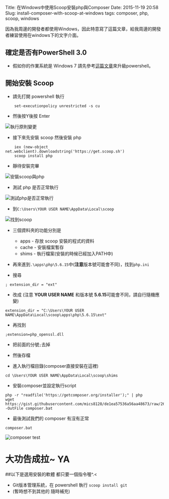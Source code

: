Title: 在Windows中使用Scoop安裝php與Composer
Date: 2015-11-19 20:58
Slug: install-composer-with-scoop-at-windows
tags: composer, php, scoop, windows

因為我周邊的開發者都使用Windows，因此特意寫了這篇文章，給我周邊的開發者練習使用在windows下的文字介面。

<!-- SUMMARY_END -->

## 確定是否有PowerShell 3.0
* 假如你的作業系統是 Windows 7 請先參考[這篇文章]({filename}/blog/2015-12-01-upgrade-windows7-powershell-to-new-version-by-chocolatey.md)來升級powershell。

## 開始安裝 Scoop
* 請先打開 powershell 執行


```
    set-executionpolicy unrestricted -s cu
```

* 然後按Y後按 Enter

![執行原則變更]({filename}/images/2015-11-19/1.png)

* 接下來先安裝 scoop 然後安裝 php

```
    iex (new-object net.webclient).downloadstring('https://get.scoop.sh')
    scoop install php
```

* 靜待安裝完畢

![安裝scoop與php]({filename}/images/2015-11-19/2.png)

* 測試 php 是否正常執行

![測試php是否正常執行]({filename}/images/2015-11-19/3.png)

* 到``C:\Users\YOUR USER NAME\AppData\Local\scoop``

![找到scoop]({filename}/images/2015-11-19/4.png)

* 三個資料夾的功能分別是
    * apps  - 存放 scoop 安裝的程式的資料
    * cache - 安裝檔案暫存
    * shims - 執行檔案(安裝的時候已經加入PATH中)

* 再來進到``.\apps\php\5.6.15``中(**注意**版本號可能會不同)，找到``php.ini``

* 搜尋

```
; extension_dir = "ext"
```

* 改成 (注意 **YOUR USER NAME** 和版本號 **5.6.15**可能會不同，請自行隨機應變)

```
extension_dir = "C:\Users\YOUR USER NAME\AppData\Local\scoop\apps\php\5.6.15\ext"
```

* 再找到

```
;extension=php_openssl.dll
```

* 把前面的分號``;``去掉

* 然後存檔

* 進入執行檔目錄(composer直接安裝在這裡)

```
cd \Users\YOUR USER NAME\AppData\Local\scoop\shims
```

* 安裝composer並設定執行script

```
php -r "readfile('https://getcomposer.org/installer');" | php
wget https://gist.githubusercontent.com/mics8128/de1ea57536a56aa48673/raw/268f1c15091a728ef2e051a81a5980c4531d89af/composer.bat -OutFile composer.bat
```

* 最後測試我們的 composer 有沒有正常

```
composer.bat
```

![composer test]({filename}/images/2015-11-19/5.png)


# 大功告成拉~ YA

##以下是選用安裝的軟體 都只要一個指令喔^.<

* Git版本管理系統，在 powershell 執行 ``scoop install git``
* (暫時想不到其他的 隨時補充)
